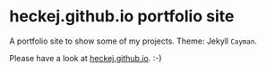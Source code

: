 # heckej.github.io portfolio site
A portfolio site to show some of my projects. Theme: Jekyll `Cayman`.

Please have a look at [heckej.github.io](https://heckej.github.io). :-)
